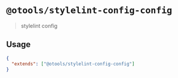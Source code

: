 # `@otools/stylelint-config-config`

> stylelint config

## Usage

```json
{
  "extends": ["@otools/stylelint-config-config"]
}
```
